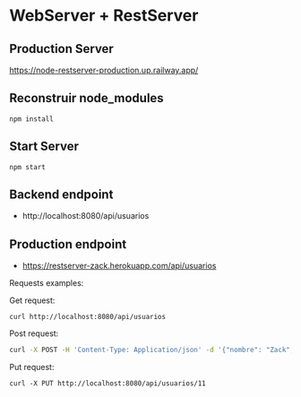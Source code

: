 # WebServer + RestServer

## Production Server

https://node-restserver-production.up.railway.app/

## Reconstruir node_modules

```
npm install
```

## Start Server

```
npm start
```

## Backend endpoint

* http://localhost:8080/api/usuarios


## Production endpoint

* https://restserver-zack.herokuapp.com/api/usuarios 

Requests examples: 

Get request:

```
curl http://localhost:8080/api/usuarios 
```

Post request:

```sh
curl -X POST -H 'Content-Type: Application/json' -d '{"nombre": "Zack", "edad": "20" }' http://localhost:8080/api/usuarios
```

Put request:

```
curl -X PUT http://localhost:8080/api/usuarios/11
```
